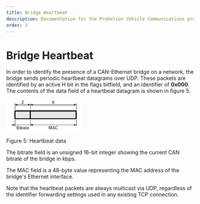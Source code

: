 ```yaml
---
title: Bridge Heartbeat
description: Documentation for the Prohelion Vehicle Communications protocol
order: 3
---
```


# Bridge Heartbeat

In order to identify the presence of a CAN-Ethernet bridge on a network, the bridge sends periodic heartbeat datagrams over UDP.  These packets are identified by an active H bit in the flags bitfield, and an identifier of <strong>0x000</strong>.  The contents of the data field of a heartbeat datagram is shown in figure 5.

![Figure 5:Heartbeat data](images/figure5.png)

Figure 5: Heartbeat data

The bitrate field is an unsigned 16-bit integer showing the current CAN bitrate of the bridge in kbps.

The MAC field is a 48-byte value representing the MAC address of the bridge's Ethernet interface.

Note that the heartbeat packets are always multicast via UDP, regardless of the identifier forwarding settings used in any existing TCP connection.
